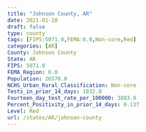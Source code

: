 ```yaml
---
title: "Johnson County, AR"
date: 2021-01-18
draft: false
type: county
tags: [FIPS:5071.0,FEMA:6.0,Non-core,Red]
categories: [AR]
County: Johnson County
State: AR
FIPS: 5071.0
FEMA_Region: 6.0
Population: 26578.0
NCHS_Urban_Rural_Classification: Non-core
Tests_in_prior_14_days: 1032.0
Fourteen_day_test_rate_per_100000: 3883.0
Percent_Positivity_in_prior_14_days: 0.137
Level: Red
url: /states/AR/johnson-county
---
```



